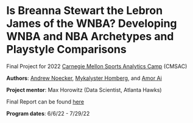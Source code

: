 # 

# **Is Breanna Stewart the Lebron James of the WNBA? Developing WNBA and NBA Archetypes and Playstyle Comparisons**

Final Project for 2022 [Carnegie Mellon Sports Analytics Camp](https://www.stat.cmu.edu/cmsac/sure/2022/showcase/) (CMSAC)

**Authors**: [Andrew Noecker](https://github.com/noecke2), [Mykalyster Homberg](https://github.com/mdhomberg), and [Amor Ai](https://github.com/amorai1202)

**Project mentor**: Max Horowitz (Data Scientist, Atlanta Hawks)

Final Report can be found [here](https://noecke2.github.io/CMSAC-22-Basketball/report/WNBA_report_final.html)

**Program dates**: 6/6/22 - 7/29/22
